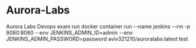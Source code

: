 # Aurora-Labs
Aurora Labs Devops exam
run docker container run --name jenkins --rm -p 8080:8080 --env JENKINS_ADMIN_ID=admin --env JENKINS_ADMIN_PASSWORD=password aviv321210/auroralabs:latest
test
